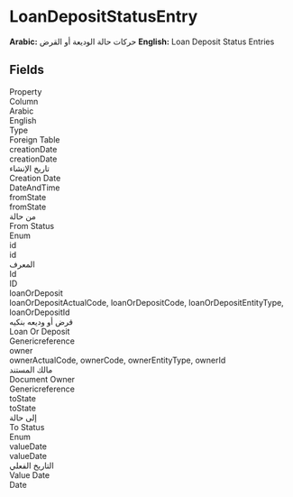 # LoanDepositStatusEntry
**Arabic:** حركات حالة الوديعة أو القرض
**English:** Loan Deposit Status Entries

<ContentFilter/>

<div class='searchable'>

## Fields

<div class="row header-row">
<div class="cell">Property</div>
<div class="cell">Column</div>
<div class="cell">Arabic</div>
<div class="cell">English</div>
<div class="cell">Type</div>
<div class="cell">Foreign Table</div>
</div><div class="row searchable" id="creationDate">
<div class="cell" data-label="Property">creationDate</div>
<div class="cell" data-label="Column">creationDate</div>
<div class="cell" data-label="Arabic">تاريخ الإنشاء</div>
<div class="cell" data-label="English">Creation Date</div>
<div class="cell" data-label="Type">DateAndTime</div>

</div>

<div class="row searchable" id="fromState">
<div class="cell" data-label="Property">fromState</div>
<div class="cell" data-label="Column">fromState</div>
<div class="cell" data-label="Arabic"> من حالة</div>
<div class="cell" data-label="English"> From Status</div>
<div class="cell" data-label="Type">Enum</div>

</div>

<div class="row searchable" id="id">
<div class="cell" data-label="Property">id</div>
<div class="cell" data-label="Column">id</div>
<div class="cell" data-label="Arabic">المعرف</div>
<div class="cell" data-label="English">Id</div>
<div class="cell" data-label="Type">ID</div>

</div>

<div class="row searchable" id="loanOrDeposit">
<div class="cell" data-label="Property">loanOrDeposit</div>
<div class="cell gen-ref-column" data-label="Column">loanOrDepositActualCode,  loanOrDepositCode,  loanOrDepositEntityType,  loanOrDepositId</div>
<div class="cell" data-label="Arabic"> قرض أو وديعه بنكيه</div>
<div class="cell" data-label="English"> Loan Or Deposit</div>
<div class="cell" data-label="Type">Genericreference</div>

</div>

<div class="row searchable" id="owner">
<div class="cell" data-label="Property">owner</div>
<div class="cell gen-ref-column" data-label="Column">ownerActualCode,  ownerCode,  ownerEntityType,  ownerId</div>
<div class="cell" data-label="Arabic"> مالك المستند</div>
<div class="cell" data-label="English"> Document Owner</div>
<div class="cell" data-label="Type">Genericreference</div>

</div>

<div class="row searchable" id="toState">
<div class="cell" data-label="Property">toState</div>
<div class="cell" data-label="Column">toState</div>
<div class="cell" data-label="Arabic"> إلى حالة</div>
<div class="cell" data-label="English"> To Status</div>
<div class="cell" data-label="Type">Enum</div>

</div>

<div class="row searchable" id="valueDate">
<div class="cell" data-label="Property">valueDate</div>
<div class="cell" data-label="Column">valueDate</div>
<div class="cell" data-label="Arabic">التاريخ الفعلي</div>
<div class="cell" data-label="English">Value Date</div>
<div class="cell" data-label="Type">Date</div>

</div>


</div>

